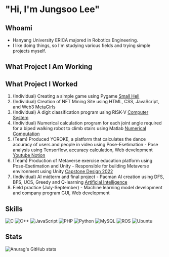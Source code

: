 # "Hi, I'm Jungsoo Lee"

## Whoami
* Hanyang University ERICA majored in Robotics Engineering. <br>
* I like doing things, so I'm studying various fields and trying simple projects myself. <br>

## What Project I Am Working

## What Project I Worked
1. (Individual) Creating a simple game using Pygame <a href="https://github.com/lpigeon/Small-Hell"> Small Hell </a> <br>
2. (Individual) Creation of NFT Mining Site using HTML, CSS, JavaScript, and Web3 <a href="https://metagirlsminting.netlify.app/"> MetaGirls </a> <br>
3. (Individual) A digit classification program using RISK-V <a href="https://github.com/lpigeon/Computer_System"> Computer System </a> <br>
4. (Individual) Numerical calculation program for each joint angle required for a biped walking robot to climb stairs using Matlab <a href="https://github.com/lpigeon/Numerical_Computation/blob/main/README.md"> Numerical Computation </a> <br>
5. (Team) Produced YOROKE, a platform that calculates the dance accuracy of users and people in video using Pose-Esetimation - Pose analysis using Tensorflow, accuracy calculation, Web development
<a href="https://www.youtube.com/watch?v=2MG2UBXA9t8&lc=UgxvI0OJWcPJLxfUfSJ4AaABAg"> Youtube </a>
<a href="https://www.notion.so/914355d5a7f14f5091d3880745cb064a?v=3af8f199678e4c50a8aeca7c7047a466"> Notion </a>
6. (Team) Production of Metaverse exercise education platform using Pose-Esetimation and Unity - Responsible for building Metaverse environment using Unity
<a href="https://github.com/lpigeon/Capstone_Design_2022"> Capstone Design 2022 </a>
7. (Individual) AI midterm and final project - Pacman AI creation using DFS, BFS, UCS, Greedy and Q-learning </a>
<a href="https://github.com/lpigeon/Artificial_Intelligence"> Artificial Intelligence </a>
8. Field practice (July-September) - Machine learning model development and company program GUI, Web development


## Skills
![C](https://img.shields.io/badge/c-%2300599C.svg?style=for-the-badge&logo=c&logoColor=white)
![C++](https://img.shields.io/badge/c++-%2300599C.svg?style=for-the-badge&logo=c%2B%2B&logoColor=white)
![JavaScript](https://img.shields.io/badge/javascript-%23323330.svg?style=for-the-badge&logo=javascript&logoColor=%23F7DF1E)
![PHP](https://img.shields.io/badge/php-%23777BB4.svg?style=for-the-badge&logo=php&logoColor=white)
![Python](https://img.shields.io/badge/python-3670A0?style=for-the-badge&logo=python&logoColor=ffdd54)
![MySQL](https://img.shields.io/badge/mysql-%2300f.svg?style=for-the-badge&logo=mysql&logoColor=white)
![ROS](https://img.shields.io/badge/ros-%230A0FF9.svg?style=for-the-badge&logo=ros&logoColor=white)
![Ubuntu](https://img.shields.io/badge/Ubuntu-E95420?style=for-the-badge&logo=ubuntu&logoColor=white)

## Stats
![Anurag's GitHub stats](https://github-readme-stats.vercel.app/api?username=sabi-github&theme=buefy&show_icons=true)

<!-- [![Solved.ac Profile](http://mazassumnida.wtf/api/v2/generate_badge?boj=sabi)](https://solved.ac/sabi/) -->
